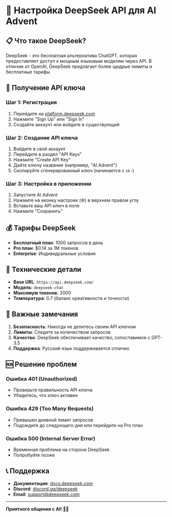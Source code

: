 # 🚀 Настройка DeepSeek API для AI Advent

## 📋 Что такое DeepSeek?

DeepSeek - это бесплатная альтернатива ChatGPT, которая предоставляет доступ к мощным языковым моделям через API. В отличие от OpenAI, DeepSeek предлагает более щедрые лимиты и бесплатные тарифы.

## 🔑 Получение API ключа

### Шаг 1: Регистрация
1. Перейдите на [platform.deepseek.com](https://platform.deepseek.com)
2. Нажмите "Sign Up" или "Sign In"
3. Создайте аккаунт или войдите в существующий

### Шаг 2: Создание API ключа
1. Войдите в свой аккаунт
2. Перейдите в раздел "API Keys"
3. Нажмите "Create API Key"
4. Дайте ключу название (например, "AI Advent")
5. Скопируйте сгенерированный ключ (начинается с `sk-`)

### Шаг 3: Настройка в приложении
1. Запустите AI Advent
2. Нажмите на иконку настроек (⚙️) в верхнем правом углу
3. Вставьте ваш API ключ в поле
4. Нажмите "Сохранить"

## 💰 Тарифы DeepSeek

- **Бесплатный план**: 1000 запросов в день
- **Pro план**: $0.14 за 1M токенов
- **Enterprise**: Индивидуальные условия

## 🔧 Технические детали

- **Base URL**: `https://api.deepseek.com/`
- **Модель**: `deepseek-chat`
- **Максимум токенов**: 2000
- **Температура**: 0.7 (баланс креативности и точности)

## 🚨 Важные замечания

1. **Безопасность**: Никогда не делитесь своим API ключом
2. **Лимиты**: Следите за количеством запросов
3. **Качество**: DeepSeek обеспечивает качество, сопоставимое с GPT-3.5
4. **Поддержка**: Русский язык поддерживается отлично

## 🆘 Решение проблем

### Ошибка 401 (Unauthorized)
- Проверьте правильность API ключа
- Убедитесь, что ключ активен

### Ошибка 429 (Too Many Requests)
- Превышен дневной лимит запросов
- Подождите до следующего дня или перейдите на Pro план

### Ошибка 500 (Internal Server Error)
- Временная проблема на стороне DeepSeek
- Попробуйте позже

## 📞 Поддержка

- **Документация**: [docs.deepseek.com](https://docs.deepseek.com)
- **Discord**: [discord.gg/deepseek](https://discord.gg/deepseek)
- **Email**: support@deepseek.com

---

**Приятного общения с AI! 🤖✨**
